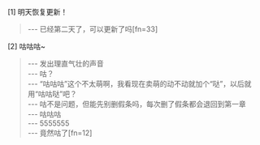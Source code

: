 
[1] 明天恢复更新！
>--- 已经第二天了，可以更新了吗[fn=33]<br>

[2] 咕咕咕~
>--- 发出理直气壮的声音<br>
>--- 咕？<br>
>--- “咕咕咕”这个不太萌啊，我看现在卖萌的动不动就加个“哒”，以后就用“咕咕哒”吧？<br>
>--- 咕不是问题，但能先别删假条吗，每次删了假条都会退回到第一章<br>
>--- 咕咕咕<br>
>--- 5555555<br>
>--- 竟然咕了[fn=12]<br>
